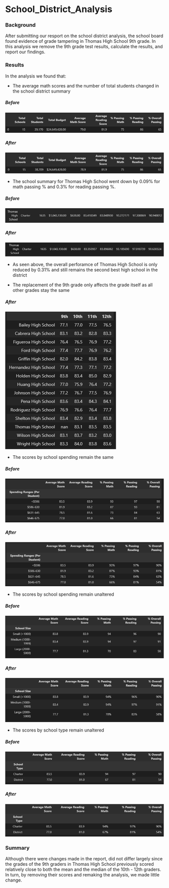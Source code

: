 # School_District_Analysis

### Background
After submitting our resport on the school district analysis, the school board found evidence of grade tampering in Thomas High School 9th grade. In this analysis we remove the 9th grade test results, calculate the results, and report our findings.

### Results
In the analysis we found that: 
- The average math scores and the number of total students changed in the school district summary
##### Before
![District Summary Before](/Resources/School-District-Summary-Before.png)
##### After
![District Summary After](/Resources/School-District-Summary-After.png)

- The school summary for Thomas High School went down by 0.09% for math passing % and 0.3% for reading passing %.
##### Before
![District Summary Before](/Resources/School-Summary-Before.png)
##### After
![District Summary After](/Resources/School-Summary-After.png)

- As seen above, the overall perforamce of Thomas High School is only reduced by 0.31% and still remains the second best high school in the district

- The replacement of the 9th grade only affects the grade itself as all other grades stay the same
##### After
![District Summary After](/Resources/School-Math-Grade-Result-After.png)

- The scores by school spending remain the same
##### Before
![District Summary After](/Resources/School-Spending-Before.png)
##### After
![District Summary After](/Resources/School-Spending-After.png)

- The scores by school spending remain unaltered
##### Before
![District Summary After](/Resources/School-Size-Before.png)
##### After
![District Summary After](/Resources/School-Size-After.png)

- The scores by school type remain unaltered
##### Before
![District Summary After](/Resources/School-Type-Before.png)
##### After
![District Summary After](/Resources/School-Type-After.png)

### Summary
Although there were changes made in the report, did not differ largely since the grades of the 9th graders in Thomas High School previously scored relatively close to both the mean and the median of the 10th - 12th graders. In turn, by removing their scores and remaking the analysis, we made little change.
